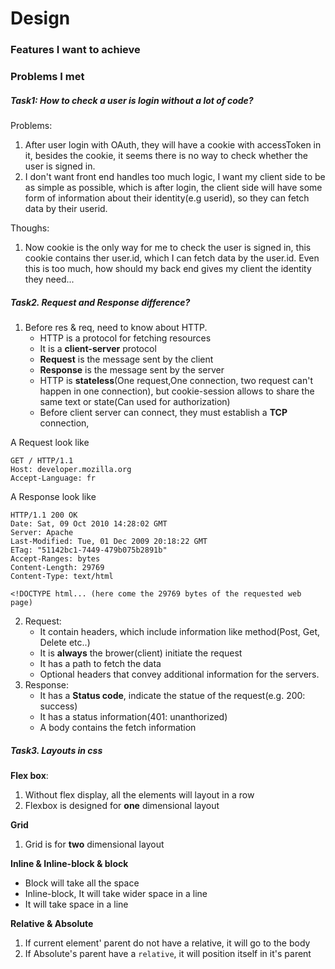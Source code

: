 # Design

### Features I want to achieve


### Problems I met
##### Task1: How to check a user is login without a lot of code?
Problems:
1. After user login with OAuth, they will have a cookie with accessToken in it,
besides the cookie, it seems there is no way to check whether the user is signed in.
2. I don't want front end handles too much logic, I want my client side to be as simple
as possible, which is after login, the client side will have some form of information
about their identity(e.g userid), so they can fetch data by their userid. 


Thoughs:
1. Now cookie is the only way for me to check the user is signed in, this cookie contains
ther user.id, which I can fetch data by the user.id. Even this is too much, how should
my back end gives my client the identity they need...


##### Task2. Request and Response difference?
1. Before res & req, need to know about HTTP.
    - HTTP is a protocol for fetching resources
    - It is a **client-server** protocol
    - **Request** is the message sent by the client
    - **Response** is the message sent by the server
    - HTTP is **stateless**(One request,One connection, two request can't happen in one connection), but cookie-session allows
    to share the same text or state(Can used for authorization)
    - Before client server can connect, they must establish a **TCP** connection, 

A Request look like
```
GET / HTTP/1.1
Host: developer.mozilla.org
Accept-Language: fr
```

A Response look like
```
HTTP/1.1 200 OK
Date: Sat, 09 Oct 2010 14:28:02 GMT
Server: Apache
Last-Modified: Tue, 01 Dec 2009 20:18:22 GMT
ETag: "51142bc1-7449-479b075b2891b"
Accept-Ranges: bytes
Content-Length: 29769
Content-Type: text/html

<!DOCTYPE html... (here come the 29769 bytes of the requested web page)
```


2. Request:
    - It contain headers, which include information like method(Post, Get, Delete etc..)
    - It is **always** the brower(client) initiate the request
    - It has a path to fetch the data
    - Optional headers that convey additional information for the servers.
3. Response:
    - It has a **Status code**, indicate the statue of the request(e.g. 200: success)
    - It has a status information(401: unanthorized)
    - A body contains the fetch information

##### Task3. Layouts in css
**Flex box**:
1. Without flex display, all the elements will layout in a row
2. Flexbox is designed for **one** dimensional layout

**Grid**
1. Grid is for **two** dimensional layout

**Inline & Inline-block & block**
- Block will take all the space
- Inline-block, It will take wider space in a line
- It will take space in a line

**Relative & Absolute**
1. If current element' parent do not have a relative, it will go to the body
2. If Absolute's parent have a ``relative``, it will position itself in it's parent

